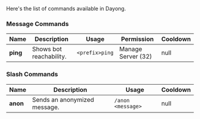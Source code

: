 Here's the list of commands available in Dayong.

### Message Commands

| Name                | Description                      | Usage          |        Permission        | Cooldown  |
| ------------------- | -------------------------------- | -------------- | -----------------------  | --------- |
| **ping**            | Shows bot reachability.          | `<prefix>ping` |    Manage Server (32)    |    null   |

### Slash Commands

| Name                | Description                      | Usage              | Cooldown  |
| ------------------- | -------------------------------- | ------------------ | --------- |
| **anon**            | Sends an anonymized message.     | `/anon <message>`  |    null   |
